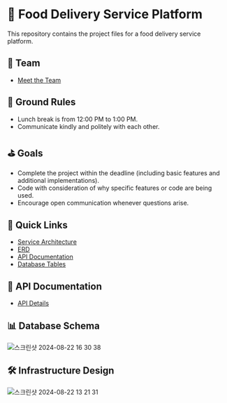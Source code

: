 
# 🍔 Food Delivery Service Platform

This repository contains the project files for a food delivery service platform.

## 🌱 Team

- [Meet the Team](https://www.notion.so/72765fbd950a46a094083928df6b57c7?pvs=21)

## 📌 Ground Rules

- Lunch break is from 12:00 PM to 1:00 PM.
- Communicate kindly and politely with each other.

## ⛳ Goals

- Complete the project within the deadline (including basic features and additional implementations).
- Code with consideration of why specific features or code are being used.
- Encourage open communication whenever questions arise.

## 🔗 Quick Links

- [Service Architecture](https://app.diagrams.net/#G1VNRSnYTIrQLU6xUtfrnC95iMuO49yP_a#%7B%22pageId%22%3A%22Ht1M8jgEwFfnCIfOTk4-%22%7D)
- [ERD](#)
- [API Documentation](#)
- [Database Tables](#)

## 📑 API Documentation

- [API Details](https://www.notion.so/API-965ef734f68748d2a149faeec5516de1?pvs=21)

## 📊 Database Schema
![스크린샷 2024-08-22 16 30 38](https://github.com/user-attachments/assets/89bb9848-4a5a-4aec-b552-604952af4d64)


## 🛠 Infrastructure Design
![스크린샷 2024-08-22 13 21 31](https://github.com/user-attachments/assets/21b490d7-62a2-461f-987a-78751e50aa6d)
